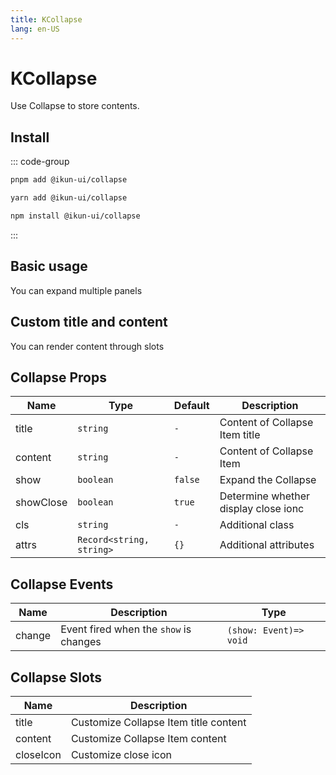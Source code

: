 ```yaml
---
title: KCollapse
lang: en-US
---
```


# KCollapse

Use Collapse to store contents.

## Install

::: code-group

```bash [pnpm]
pnpm add @ikun-ui/collapse
```

```bash [yarn]
yarn add @ikun-ui/collapse
```

```bash [npm]
npm install @ikun-ui/collapse
```

:::

## Basic usage

You can expand multiple panels

<demo src="../../../../example/collapse/basic.svelte" github="Collapse"></demo>

## Custom title and content

You can render content through slots

<demo src="../../../../example/collapse/custom.svelte" github="Collapse"></demo>

## Collapse Props

| Name      | Type                     | Default | Description                          |
| --------- | ------------------------ | ------- | ------------------------------------ |
| title     | `string`                 | `-`     | Content of Collapse Item title       |
| content   | `string`                 | `-`     | Content of Collapse Item             |
| show      | `boolean`                | `false` | Expand the Collapse                  |
| showClose | `boolean`                | `true`  | Determine whether display close ionc |
| cls       | `string`                 | `-`     | Additional class                     |
| attrs     | `Record<string, string>` | `{}`    | Additional attributes                |

## Collapse Events

| Name   | Description                            | Type                   |
| ------ | -------------------------------------- | ---------------------- |
| change | Event fired when the `show` is changes | `(show: Event)=> void` |

## Collapse Slots

| Name      | Description                           |
| --------- | ------------------------------------- |
| title     | Customize Collapse Item title content |
| content   | Customize Collapse Item content       |
| closeIcon | Customize close icon                  |
